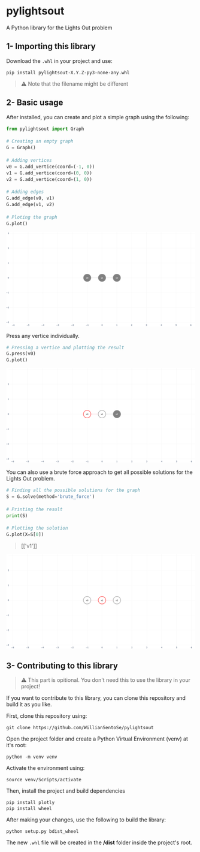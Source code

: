 # pylightsout
A Python library for the Lights Out problem

## 1- Importing this library
Download the `.whl` in your project and use:

```
pip install pylightsout-X.Y.Z-py3-none-any.whl
```

> ⚠️ Note that the filename might be different

## 2- Basic usage
After installed, you can create and plot a simple graph using the following:

```Python
from pylightsout import Graph

# Creating an empty graph
G = Graph()

# Adding vertices
v0 = G.add_vertice(coord=(-1, 0))
v1 = G.add_vertice(coord=(0, 0))
v2 = G.add_vertice(coord=(1, 0))

# Adding edges
G.add_edge(v0, v1)
G.add_edge(v1, v2)

# Ploting the graph
G.plot()
```

![All off graph](assets/plot_0.png)

Press any vertice individually.
```Python
# Pressing a vertice and plotting the result
G.press(v0)
G.plot()
```

![Graph with 'v1' pressed](assets/plot_1.png)

You can also use a brute force approach to get all possible solutions for the Lights Out problem.
```Python
# Finding all the possible solutions for the graph
S = G.solve(method='brute_force')

# Printing the result
print(S)

# Plotting the solution
G.plot(X=S[0])
```

> [['v1']]

![Graph solved](assets/plot_2.png)

## 3- Contributing to this library
>⚠️ This part is opitional. You don't need this to use the library in your project!

If you want to contribute to this library, you can clone this repository and build it as you like.

First, clone this repository using:
```
git clone https://github.com/WillianSentoSe/pylightsout
```

Open the project folder and create a Python Virtual Environment (venv) at it's root:

```
python -m venv venv
```
Activate the environment using:
```
source venv/Scripts/activate
```

Then, install the project and build dependencies
```
pip install plotly
pip install wheel
```

After making your changes, use the following to build the library:
```
python setup.py bdist_wheel
```

The new `.whl` file will be created in the **/dist** folder inside the project's root.
